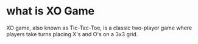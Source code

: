 # what is XO Game
XO game, also known as Tic-Tac-Toe, is a classic two-player game where players take turns placing X's and O's on a 3x3 grid.






